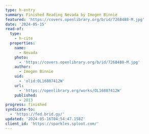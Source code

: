```yaml
---
type: h-entry
summary: Finished Reading Nevada by Imogen Binnie
featured: 'https://covers.openlibrary.org/b/id/7268488-M.jpg'
date: '2024-05-15'
read-of:
  type:
    - h-cite
  properties:
    name:
      - Nevada
    photo:
      - 'https://covers.openlibrary.org/b/id/7268488-M.jpg'
    author:
      - Imogen Binnie
    uid:
      - 'olid:OL16807412W'
    url:
      - 'https://openlibrary.org/works/OL16807412W'
    published:
      - 2013
progress: finished
syndicate-to:
  - 'https://fed.brid.gy/'
updated: '2024-05-16T04:54:47.158Z'
client_id: 'https://sparkles.sploot.com/'
---
```


